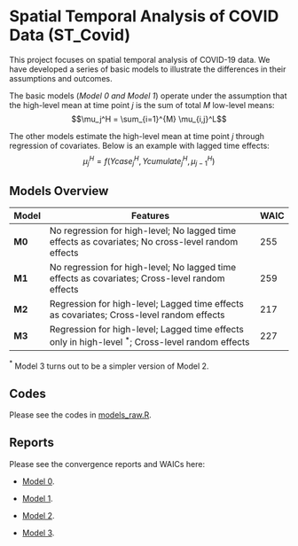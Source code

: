 # Spatial Temporal Analysis of COVID Data (ST_Covid)

This project focuses on spatial temporal analysis of COVID-19 data. We have developed a series of basic models to illustrate the differences in their assumptions and outcomes. 

The basic models (*Model 0 and Model 1*) operate under the assumption that the high-level mean at time point $j$ is the sum of total $M$ low-level means: 
$$\mu_j^H = \sum_{i=1}^{M} \mu_{i,j}^L$$

The other models estimate the high-level mean at time point $j$ through regression of covariates. Below is an example with lagged time effects: 
$$\mu_j^H = f(Ycase_{j}^H, Ycumulate_{j}^H, \mu_{j-1}^H)$$

## Models Overview

| Model | Features | WAIC |
| ------------ | ------------ | ------------ |
| **M0** | No regression for high-level; No lagged time effects as covariates; No cross-level random effects | 255 | 
| **M1** | No regression for high-level; No lagged time effects as covariates; Cross-level random effects | 259 |
| **M2** | Regression for high-level; Lagged time effects as covariates; Cross-level random effects | 217 |
| **M3** | Regression for high-level; Lagged time effects only in high-level ${}^*$; Cross-level random effects | 227 | 

${}^*$ Model 3 turns out to be a simpler version of Model 2.

## Codes

Please see the codes in [models_raw.R](https://github.com/Sijianf/ST_Covid/blob/main/codes/models_raw.R).

## Reports

Please see the convergence reports and WAICs here: 

- [Model 0](https://sijianf.github.io/ST_Covid/pages/Report_June_m0.html).

- [Model 1](https://sijianf.github.io/ST_Covid/pages/Report_June_m1.html).

- [Model 2](https://sijianf.github.io/ST_Covid/pages/Report_June_m2.html).

- [Model 3](https://sijianf.github.io/ST_Covid/pages/Report_June_m3.html).
